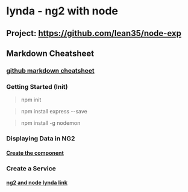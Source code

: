 # lynda - ng2 with node

## Project: https://github.com/lean35/node-exp

## Markdown Cheatsheet
### [github markdown cheatsheet](https://github.com/adam-p/markdown-here/wiki/Markdown-Cheatsheet)

### Getting Started (Init)

> npm init

> npm install express --save

> npm install -g nodemon


### Displaying Data in NG2
#### [Create the component](https://www.lynda.com/AngularJS-tutorials/Create-component/576588/615525-4.html?autoplay=true)


### Create a Service
#### [ng2 and node lynda link](https://www.lynda.com/AngularJS-tutorials/Create-service/576588/615481-4.html?autoplay=true)




      


